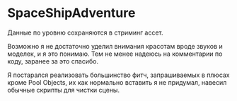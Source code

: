 # SpaceShipAdventure
 
Данные по уровню сохраняются в стриминг ассет. 

Возможно я не достаточно уделил внимания красотам вроде звуков и моделек, и я это понимаю. Тем не менее надеюсь на комментарии по коду, заранее за это спасибо.

Я постарался реализовать большинство фитч, запрашиваемых в плюсах кроме Pool Objects, их как нормально вставить я не придумал, навесил обычные скрипты для чистки сцены.